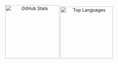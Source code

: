 <div align="center">

  <img 
    src="https://github-readme-stats.vercel.app/api?username=crestadev&show_icons=true&theme=transparent"
    alt="GitHub Stats"
    height="170"
  />
  <img 
    src="https://github-readme-stats.vercel.app/api/top-langs/?username=crestadev&layout=compact&theme=transparent&card_width=400"
    alt="Top Languages"
    height="165"
  />

</div>
